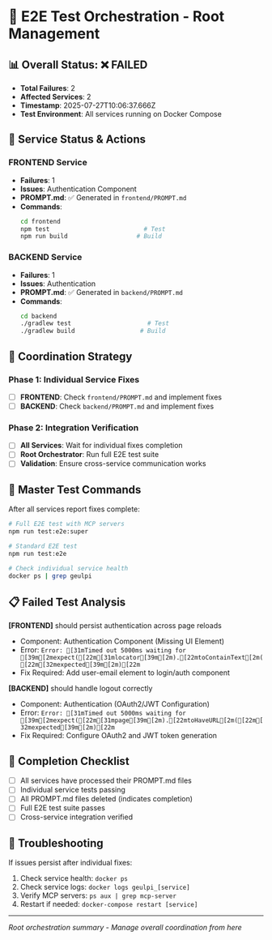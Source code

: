 # 🎯 E2E Test Orchestration - Root Management

## 📊 Overall Status: ❌ FAILED

- **Total Failures**: 2
- **Affected Services**: 2
- **Timestamp**: 2025-07-27T10:06:37.666Z
- **Test Environment**: All services running on Docker Compose

## 🚀 Service Status & Actions

### FRONTEND Service
- **Failures**: 1
- **Issues**: Authentication Component
- **PROMPT.md**: ✅ Generated in `frontend/PROMPT.md`
- **Commands**: 
  ```bash
  cd frontend
  npm test                          # Test
  npm run build                   # Build
  ```

### BACKEND Service
- **Failures**: 1
- **Issues**: Authentication
- **PROMPT.md**: ✅ Generated in `backend/PROMPT.md`
- **Commands**: 
  ```bash
  cd backend
  ./gradlew test                     # Test
  ./gradlew build                  # Build
  ```


## 🔄 Coordination Strategy

### Phase 1: Individual Service Fixes
- [ ] **FRONTEND**: Check `frontend/PROMPT.md` and implement fixes
- [ ] **BACKEND**: Check `backend/PROMPT.md` and implement fixes

### Phase 2: Integration Verification
- [ ] **All Services**: Wait for individual fixes completion
- [ ] **Root Orchestrator**: Run full E2E test suite
- [ ] **Validation**: Ensure cross-service communication works

## 🧪 Master Test Commands

After all services report fixes complete:
```bash
# Full E2E test with MCP servers
npm run test:e2e:super

# Standard E2E test
npm run test:e2e

# Check individual service health
docker ps | grep geulpi
```

## 📋 Failed Test Analysis


**[FRONTEND]** should persist authentication across page reloads
- Component: Authentication Component (Missing UI Element)  
- Error: `Error: [31mTimed out 5000ms waiting for [39m[2mexpect([22m[31mlocator[39m[2m).[22mtoContainText[2m([22m[32mexpected[39m[2m)[22m`
- Fix Required: Add user-email element to login/auth component

**[BACKEND]** should handle logout correctly
- Component: Authentication (OAuth2/JWT Configuration)  
- Error: `Error: [31mTimed out 5000ms waiting for [39m[2mexpect([22m[31mpage[39m[2m).[22mtoHaveURL[2m([22m[32mexpected[39m[2m)[22m`
- Fix Required: Configure OAuth2 and JWT token generation


## 🎯 Completion Checklist

- [ ] All services have processed their PROMPT.md files
- [ ] Individual service tests passing  
- [ ] All PROMPT.md files deleted (indicates completion)
- [ ] Full E2E test suite passes
- [ ] Cross-service integration verified

## 🔧 Troubleshooting

If issues persist after individual fixes:
1. Check service health: `docker ps`
2. Check service logs: `docker logs geulpi_[service]`
3. Verify MCP servers: `ps aux | grep mcp-server`
4. Restart if needed: `docker-compose restart [service]`

---
*Root orchestration summary - Manage overall coordination from here*
